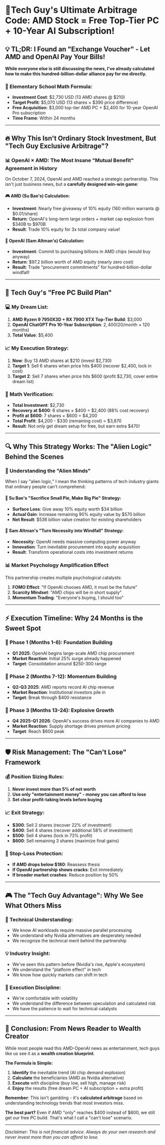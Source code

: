 # 🚀Tech Guy's Ultimate Arbitrage Code: AMD Stock = Free Top-Tier PC + 10-Year AI Subscription!

## 💡 TL;DR: I Found an "Exchange Voucher" - Let AMD and OpenAI Pay Your Bills!

**While everyone else is still discussing the news, I've already calculated how to make this hundred-billion-dollar alliance pay for me directly.**

### 🎯 Elementary School Math Formula:
- **Investment Cost**: $2,730 USD (13 AMD shares @ $210)
- **Target Profit**: $5,070 USD (13 shares × $390 price difference)
- **Free Acquisition**: $3,000 top-tier AMD PC + $2,400 for 10-year OpenAI Pro subscription
- **Time Frame**: Within 24 months

---

## 🔥 Why This Isn't Ordinary Stock Investment, But "Tech Guy Exclusive Arbitrage"?

### 📊 OpenAI × AMD: The Most Insane "Mutual Benefit" Agreement in History

On October 7, 2024, OpenAI and AMD reached a strategic partnership. This isn't just business news, but a **carefully designed win-win game**:

#### 🎮 AMD (Su Bae's) Calculation:
- **Investment**: Nearly free giveaway of 10% equity (160 million warrants @ $0.01/share)
- **Return**: OpenAI's long-term large orders + market cap explosion from $340B to $970B
- **Result**: Trade 10% equity for 3x total company value!

#### 🤖 OpenAI (Sam Altman's) Calculation:
- **Investment**: Commit to purchasing billions in AMD chips (would buy anyway)
- **Return**: $97.2 billion worth of AMD equity (nearly zero cost)
- **Result**: Trade "procurement commitments" for hundred-billion-dollar windfall!

---

## 🎯 Tech Guy's "Free PC Build Plan"

### 💻 My Dream List:
1. **AMD Ryzen 9 7950X3D + RX 7900 XTX Top-Tier Build**: $3,000
2. **OpenAI ChatGPT Pro 10-Year Subscription**: $2,400 ($20/month × 120 months)
3. **Total Value**: $5,400

### 📈 My Execution Strategy:
1. **Now**: Buy 13 AMD shares at $210 (invest $2,730)
2. **Target 1**: Sell 6 shares when price hits $400 (recover $2,400, lock in cost)
3. **Target 2**: Sell 7 shares when price hits $600 (profit $2,730, cover entire dream list)

### 🧮 Math Verification:
- **Total Investment**: $2,730
- **Recovery at $400**: 6 shares × $400 = $2,400 (88% cost recovery)
- **Profit at $600**: 7 shares × $600 = $4,200
- **Total Profit**: $4,200 - $330 (remaining cost) = $3,870
- **Result**: Not only get dream setup for free, but earn extra $470!

---

## 🔍 Why This Strategy Works: The "Alien Logic" Behind the Scenes

### 🧠 Understanding the "Alien Minds"

When I say "alien logic," I mean the thinking patterns of tech industry giants that ordinary people can't comprehend:

#### 🎯 Su Bae's "Sacrifice Small Pie, Make Big Pie" Strategy:
- **Surface Loss**: Give away 10% equity worth $34 billion
- **Actual Gain**: Increase remaining 90% equity value by $570 billion
- **Net Result**: $536 billion value creation for existing shareholders

#### 🚀 Sam Altman's "Turn Necessity into Windfall" Strategy:
- **Necessity**: OpenAI needs massive computing power anyway
- **Innovation**: Turn inevitable procurement into equity acquisition
- **Result**: Transform operational costs into investment returns

### 📊 Market Psychology Amplification Effect

This partnership creates multiple psychological catalysts:

1. **FOMO Effect**: "If OpenAI chooses AMD, it must be the future"
2. **Scarcity Mindset**: "AMD chips will be in short supply"
3. **Momentum Trading**: "Everyone's buying, I should too"

---

## ⚡ Execution Timeline: Why 24 Months is the Sweet Spot

### 📅 Phase 1 (Months 1-6): Foundation Building
- **Q1 2025**: OpenAI begins large-scale AMD chip procurement
- **Market Reaction**: Initial 25% surge already happened
- **Target**: Consolidation around $250-300 range

### 📅 Phase 2 (Months 7-12): Momentum Building
- **Q2-Q3 2025**: AMD reports record AI chip revenue
- **Market Reaction**: Institutional investors pile in
- **Target**: Break through $400 resistance

### 📅 Phase 3 (Months 13-24): Explosive Growth
- **Q4 2025-Q1 2026**: OpenAI's success drives more AI companies to AMD
- **Market Reaction**: Supply shortage drives premium pricing
- **Target**: Reach $600 peak

---

## 🛡️ Risk Management: The "Can't Lose" Framework

### 💰 Position Sizing Rules:
1. **Never invest more than 5% of net worth**
2. **Use only "entertainment money" - money you can afford to lose**
3. **Set clear profit-taking levels before buying**

### 📈 Exit Strategy:
- **$300**: Sell 2 shares (recover 22% of investment)
- **$400**: Sell 4 shares (recover additional 58% of investment)
- **$500**: Sell 4 shares (lock in 73% profit)
- **$600**: Sell remaining 3 shares (maximize final gains)

### 🚨 Stop-Loss Protection:
- **If AMD drops below $180**: Reassess thesis
- **If OpenAI partnership shows cracks**: Exit immediately
- **If broader market crashes**: Reduce position by 50%

---

## 🎮 The "Tech Guy Advantage": Why We See What Others Miss

### 🔧 Technical Understanding:
- We know AI workloads require massive parallel processing
- We understand why Nvidia alternatives are desperately needed
- We recognize the technical merit behind the partnership

### 💡 Industry Insight:
- We've seen this pattern before (Nvidia's rise, Apple's ecosystem)
- We understand the "platform effect" in tech
- We know how quickly markets can shift in tech

### 🎯 Execution Discipline:
- We're comfortable with volatility
- We understand the difference between speculation and calculated risk
- We have the patience to wait for technical catalysts

---

## 🚀 Conclusion: From News Reader to Wealth Creator

While most people read this AMD-OpenAI news as entertainment, tech guys like us see it as a **wealth creation blueprint**.

**The Formula is Simple:**
1. **Identify** the inevitable trend (AI chip demand explosion)
2. **Calculate** the beneficiaries (AMD as Nvidia alternative)
3. **Execute** with discipline (buy low, sell high, manage risk)
4. **Enjoy** the results (free dream PC + AI subscription + extra profit)

**Remember**: This isn't gambling - it's **calculated arbitrage** based on understanding technology trends that most investors miss.

**The best part?** Even if AMD "only" reaches $400 instead of $600, we still get our free PC build. That's what I call a "can't lose" scenario.

---

*Disclaimer: This is not financial advice. Always do your own research and never invest more than you can afford to lose.*